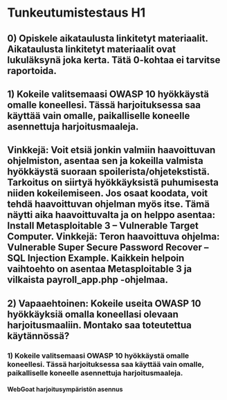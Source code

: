 # Tunkeutumistestaus H1

## 0) Opiskele aikataulusta linkitetyt materiaalit. Aikataulusta linkitetyt materiaalit ovat lukuläksynä joka kerta. Tätä 0-kohtaa ei tarvitse raportoida.

## 1) Kokeile valitsemaasi OWASP 10 hyökkäystä omalle koneellesi. Tässä harjoituksessa saa käyttää vain omalle, paikalliselle koneelle asennettuja harjoitusmaaleja.

## Vinkkejä: Voit etsiä jonkin valmiin haavoittuvan ohjelmiston, asentaa sen ja kokeilla valmista hyökkäystä suoraan spoilerista/ohjetekstistä. Tarkoitus on siirtyä hyökkäyksistä puhumisesta niiden kokeilemiseen. Jos osaat koodata, voit tehdä haavoittuvan ohjelman myös itse. Tämä näytti aika haavoittuvalta ja on helppo asentaa: Install Metasploitable 3 – Vulnerable Target Computer. Vinkkejä: Teron haavoittuva ohjelma: Vulnerable Super Secure Password Recover – SQL Injection Example. Kaikkein helpoin vaihtoehto on asentaa Metasploitable 3 ja vilkaista payroll_app.php -ohjelmaa.

## 2) Vapaaehtoinen: Kokeile useita OWASP 10 hyökkäyksiä omalla koneellasi olevaan harjoitusmaaliin. Montako saa toteutettua käytännössä?

### 1) Kokeile valitsemaasi OWASP 10 hyökkäystä omalle koneellesi. Tässä harjoituksessa saa käyttää vain omalle, paikalliselle koneelle asennettuja harjoitusmaaleja.

#### WebGoat harjoitusympäristön asennus



